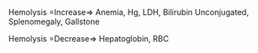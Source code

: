 ##

Hemolysis =Increase=> Anemia, Hg, LDH, Bilirubin Unconjugated, Splenomegaly, Gallstone

Hemolysis =Decrease=> Hepatoglobin, RBC
